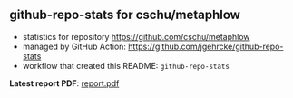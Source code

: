 ## github-repo-stats for cschu/metaphlow

- statistics for repository https://github.com/cschu/metaphlow
- managed by GitHub Action: https://github.com/jgehrcke/github-repo-stats
- workflow that created this README: `github-repo-stats`

**Latest report PDF**: [report.pdf](https://github.com/cschu/metaphlow/raw/github-repo-stats/cschu/metaphlow/latest-report/report.pdf)

